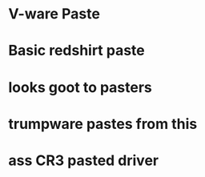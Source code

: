 # V-ware Paste


 # Basic redshirt paste

 # looks goot to pasters 

 # trumpware pastes from this 

# ass CR3 pasted driver
